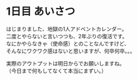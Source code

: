 # 1日目 あいさつ

はじまりました、地獄の1人アドベントカレンダー。  
二度とやらないと言いつつも、2年ぶりの復活です。  
なにかやらなきゃ（使命感）とのことなんですけど、  
そんなにワクワク感はないと思いますが、何卒何卒。。。  

実際のアウトプットは明日からでお願いしますね。  
（今日まで何もしてなくて本当にまずい。）